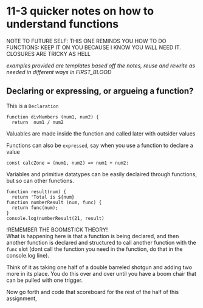 # 11-3 quicker notes on how to understand functions
NOTE TO FUTURE SELF: THIS ONE REMINDS YOU HOW TO DO FUNCTIONS: KEEP IT ON YOU BECAUSE I KNOW YOU _WILL_ NEED IT. CLOSURES ARE TRICKY AS HELL<br>

*examples provided are templates based off the notes, reuse and rewrite as needed in different ways in FIRST_BLOOD*

## Declaring or expressing, or argueing a function?
This is a `Declaration`
```
function divNumbers (num1, num2) {
  return  num1 / num2
```
Valuables are made inside the function and called later with outsider values

Functions can also be `expressed`, say when you use a function to declare a value
```
const calcZone = (num1, num2) => num1 + num2:
```
Variables and primitive datatypes can be easily declaired through functions, but so can other functions.
```
function result(num) {
  return 'Total is ${num}
function numberResult (num, func) {
  return func(num);
}
console.log(numberResult(21, result)
```
!REMEMBER THE BOOMSTICK THEORY!<br>
What is happening here is that a function is being declared, and then another function is declared and structured to call another function with the `func` slot (dont call the function you need in the function, do that in the console.log line).<br>

Think of it as taking one half of a double barreled shotgun and adding two more in its place. You do this over and over until you have a boom chair that can be pulled with one trigger.


 Now go forth and code that scoreboard for the rest of the half of this assignment,
